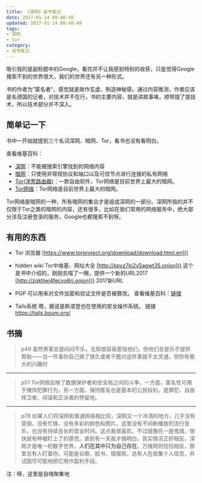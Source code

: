 ```yaml
---
title: 《深网》读书笔记
date: 2017-01-14 00:48:49
updated: 2017-01-14 00:48:49
tags:
- 深网
- tor
category:
- 读书笔记
---
```


吸引我的是副标题中的Google，看完并不让我感到特别的收获，只是觉得Google搜索不到的世界很大，我们的世界还有另一种形式。
<!-- more -->
书的作者为”匿名者“，感觉就是故作玄虚，制造神秘感。通过内容推测，作者应该是名德国的记者，对技术并不在行，书的主要内容，就是讲故事咯，顺带提了提技术，所以技术部分并不深入。

## 简单记一下

书中一开始就提到三个名词深网、暗网、Tor，看书也没有看明白。

查看维基百科：

- [深网](https://zh.wikipedia.org/wiki/%E6%B7%B1%E7%BD%91)：不能被搜索引擎找到的网络内容
- [暗网](https://zh.wikipedia.org/wiki/%E6%9A%97%E7%BD%91)：只使用非常规协议和端口以及可信节点进行连接的私有网络
- [Tor(洋葱路由器)](https://zh.wikipedia.org/wiki/Tor)：一款自由软件，Tor网络是目前世界上最大的暗网。
- [Tor网络]()：Tor网络是目前世界上最大的暗网。

Tor网络是暗网的一种，所有暗网的集合才是组成深网的一部分。深网所指的并不仅限于Tor之类的暗网的内容，还有很多，比如在我们常用的网络服务中，绝大部分涉及注册登录的服务，Google也都搜索不到呀。

## 有用的东西
- Tor 浏览器
[https://www.torproject.org/download/download.html.en]()

- hidden wiki 
Tor中维基、网址大全
[http://kpvz7ki2v5agwt35.onion]() 这个是书中介绍的，刚刚去喵了一眼，提供一个新的URL2017
[http://zqktlwi4fecvo6ri.onion]() 2017新URL

- PGP
可以用来对文件加密和验证文件是否被篡改。
查看维基百科：[链接](https://zh.wikipedia.org/wiki/%E8%89%AF%E5%A5%BD%E9%9A%B1%E7%A7%81%E5%AF%86%E7%A2%BC%E6%B3%95)

- Tails系统 
嗯，据说是斯诺登也在使用的安全操作系统。
链接 https://tails.boum.org/

## 书摘

> p49
> 虽然黑客总是闷闷不乐，无知很容易惹恼他们，但他们总是乐于提供帮助——当一件事你自己搞了很久或者干脆对这件事就不太灵通，但你有极大的兴趣时

--- 
> p51
> Tor网络反映了数据保护者和安全局之间的斗争，一方面，匿名性可用于掩饰犯罪行为，另一方面，保持匿名也是基本的公民权利。是罪犯、自由捍卫者、间谍和正派者的停留地。

---
> p78
> 如果人们将深网和普通网络相比较，深网又一个冷清的地方，几乎没有营销，没有忙碌、没有多彩的颜色和图片。这里没有不间断播放的流行音乐，也没有持续且长的营业时间。这点我很喜欢。不过就像在一座鬼城，很快就有种被盯上了的感觉。直到有一天我才搞明白，其实情况正好相反，深网才是唯一的数字世界，**人们在其中只为自己存在**。万维网则恰恰相反，那里总有人盯着你，可能是谷歌、脸书、情报局，总有人在收集个人信息，并试图尽可能地把它用作盈利手段。

注：呀，这里是自嗨聚集地



